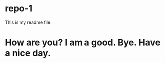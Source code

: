 # repo-1
This is my readme file.
<h1>
  How are you?
  I am a good.
  Bye.
  Have a nice day.
</h1>
